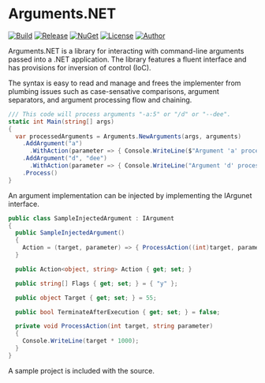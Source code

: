 # Arguments.NET
[![Build](https://ci.appveyor.com/api/projects/status/4nj8qmykpc7fulov?svg=true)](https://ci.appveyor.com/project/skthomasjr/arguments)
[![Release](https://img.shields.io/github/release/skthomasjr/Arguments.svg?maxAge=2592000)](https://github.com/skthomasjr/Arguments/releases)
[![NuGet](https://img.shields.io/nuget/v/Arguments.NET.svg)](https://www.nuget.org/packages/Arguments.NET)
[![License](https://img.shields.io/github/license/skthomasjr/Arguments.svg?maxAge=2592000)](LICENSE.md)
[![Author](https://img.shields.io/badge/author-Scott%20K.%20Thomas%2C%20Jr.-blue.svg?maxAge=2592000)](https://www.linkedin.com/in/skthomasjr)

Arguments.NET is a library for interacting with command-line arguments passed into a .NET application. The library features a fluent interface and has provisions for inversion of control (IoC).

The syntax is easy to read and manage and frees the implementer from plumbing issues such as case-sensative comparisons, argument separators, and argument processing flow and chaining.

```C#
/// This code will process arguments "-a:5" or "/d" or "--dee".
static int Main(string[] args)
{
  var processedArguments = Arguments.NewArguments(args, arguments)
    .AddArgument("a")
      .WithAction(parameter => { Console.WriteLine($"Argument 'a' processed with value: {parameter}"); })
    .AddArgument("d", "dee")
      .WithAction(parameter => { Console.WriteLine("Argument 'd' processed"); })
    .Process()
}
```

An argument implementation can be injected by implementing the IArgunet interface.

```C#
public class SampleInjectedArgument : IArgument
{
  public SampleInjectedArgument()
  {
    Action = (target, parameter) => { ProcessAction((int)target, parameter); };
  }

  public Action<object, string> Action { get; set; }

  public string[] Flags { get; set; } = { "y" };

  public object Target { get; set; } = 55;

  public bool TerminateAfterExecution { get; set; } = false;

  private void ProcessAction(int target, string parameter)
  {
    Console.WriteLine(target * 1000);
  }
}
```
A sample project is included with the source.

